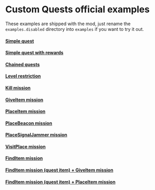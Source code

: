 # Custom Quests official examples
These examples are shipped with the mod, just rename the `examples.disabled` directory into `examples` if you want to try it out.

#### [Simple quest](https://github.com/guillaumearm/aki_CustomQuests/blob/master/quests/examples.disabled/simple_quest.json)

#### [Simple quest with rewards](https://github.com/guillaumearm/aki_CustomQuests/blob/master/quests/examples.disabled/simple_quest_rewards.json)

#### [Chained quests](https://github.com/guillaumearm/aki_CustomQuests/blob/master/quests/examples.disabled/chained_quests.json)

#### [Level restriction](https://github.com/guillaumearm/aki_CustomQuests/blob/master/quests/examples.disabled/level_restriction.json)

#### [Kill mission](https://github.com/guillaumearm/aki_CustomQuests/blob/master/quests/examples.disabled/mission_kill.json)

#### [GiveItem mission](https://github.com/guillaumearm/aki_CustomQuests/blob/master/quests/examples.disabled/mission_giveitem.json)

#### [PlaceItem mission](https://github.com/guillaumearm/aki_CustomQuests/blob/master/quests/examples.disabled/mission_placeitem.json)

#### [PlaceBeacon mission](https://github.com/guillaumearm/aki_CustomQuests/blob/master/quests/examples.disabled/mission_placebeacon.json)

#### [PlaceSignalJammer mission](https://github.com/guillaumearm/aki_CustomQuests/blob/master/quests/examples.disabled/mission_placesignaljammer.json)

#### [VisitPlace mission](https://github.com/guillaumearm/aki_CustomQuests/blob/master/quests/examples.disabled/mission_visitplace.json)

#### [FindItem mission](https://github.com/guillaumearm/aki_CustomQuests/blob/master/quests/examples.disabled/mission_find_various_items.json)

#### [FindItem mission (quest item) + GiveItem mission](https://github.com/guillaumearm/aki_CustomQuests/blob/master/quests/examples.disabled/mission_find_questitem.json)

#### [FindItem mission (quest item) + PlaceItem mission](https://github.com/guillaumearm/aki_CustomQuests/blob/master/quests/examples.disabled/mission_find_and_place_questitem.json)